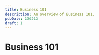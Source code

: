 ```yaml
---
title: Business 101
description: An overview of Business 101.
pubDate: 250513
draft: 1
---
```


# Business 101
